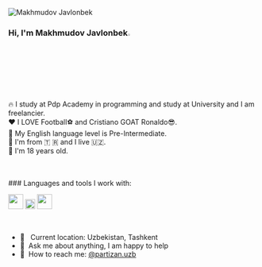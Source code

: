 <p align="left"> <img src="https://komarev.com/ghpvc/?username=casanovapartizan07&label=Profile%20views&color=0e75b6&style=flat" alt="Makhmudov Javlonbek" /> </p>

### Hi, I'm Makhmudov  Javlonbek<img src="https://media.giphy.com/media/hvRJCLFzcasrR4ia7z/giphy.gif" width="3%">

🔥 I study at Pdp Academy in programming and study at University and I am freelancier. <br />
❤️ I LOVE Football⚽ and Cristiano GOAT Ronaldo😎. <br/>
📕 My English language level is Pre-Intermediate. <br/>
📍 I'm from &#x1f1f9; &#x1f1f7; and I live 	&#x1f1fa;&#x1f1ff;. <br/>
👶 I'm 18 years old.

<br />

<a href="https://www.telegram.com/c/xxxmakhmudovv07" target="_blank">
</a>
<br />
### Languages and tools I work with:

<br />

<code><img src="https://www.freepnglogos.com/uploads/html5-logo-png/html5-logo-html-logo-10.png" width="30px"></code>
<code><img src="https://batflat.org/themes/default/img/css-logo.png" width="20px"></code>
<code><img src="https://www.nicepng.com/png/full/377-3771906_sass-sass-sass-sass-logo-white-png.png" width="30px"></code>

<br />

- 📍 &nbsp; Current location: Uzbekistan, Tashkent <br />
- 📝&nbsp; Ask me about anything, I am happy to help <br />
- 📨&nbsp; How to reach me: [@partizan.uzb](https://instagram.com/partizan.uzb/)
